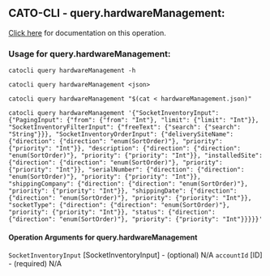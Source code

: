 
## CATO-CLI - query.hardwareManagement:
[Click here](https://api.catonetworks.com/documentation/#query-hardwareManagement) for documentation on this operation.

### Usage for query.hardwareManagement:

`catocli query hardwareManagement -h`

`catocli query hardwareManagement <json>`

`catocli query hardwareManagement "$(cat < hardwareManagement.json)"`

`catocli query hardwareManagement '{"SocketInventoryInput": {"PagingInput": {"from": {"from": "Int"}, "limit": {"limit": "Int"}}, "SocketInventoryFilterInput": {"freeText": {"search": {"search": "String"}}}, "SocketInventoryOrderInput": {"deliverySiteName": {"direction": {"direction": "enum(SortOrder)"}, "priority": {"priority": "Int"}}, "description": {"direction": {"direction": "enum(SortOrder)"}, "priority": {"priority": "Int"}}, "installedSite": {"direction": {"direction": "enum(SortOrder)"}, "priority": {"priority": "Int"}}, "serialNumber": {"direction": {"direction": "enum(SortOrder)"}, "priority": {"priority": "Int"}}, "shippingCompany": {"direction": {"direction": "enum(SortOrder)"}, "priority": {"priority": "Int"}}, "shippingDate": {"direction": {"direction": "enum(SortOrder)"}, "priority": {"priority": "Int"}}, "socketType": {"direction": {"direction": "enum(SortOrder)"}, "priority": {"priority": "Int"}}, "status": {"direction": {"direction": "enum(SortOrder)"}, "priority": {"priority": "Int"}}}}}'`

#### Operation Arguments for query.hardwareManagement ####
`SocketInventoryInput` [SocketInventoryInput] - (optional) N/A 
`accountId` [ID] - (required) N/A 

